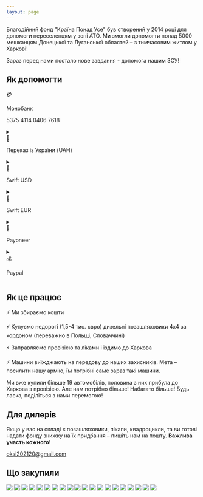 ```yaml
---
layout: page
---
```


Благодійний фонд "Країна Понад Усе" був створений у 2014 році для допомоги переселенцям у зоні АТО. Ми змогли допомогти понад 5000 мешканцям Донецької та Луганської областей – з тимчасовим житлом у Харкові!

Зараз перед нами постало нове завдання - допомога нашим ЗСУ!

## Як допомогти

<div class="pay-option">
  <div class="pay-icon"> 💳 </div>
  <div class="pay-info">
    <p class="pay-name">Монобанк</p>
    <p class="pay-details">5375 4114 0406 7618</p>
  </div>
</div>

<details>
  <summary>
    <div class="pay-option-inline">
      <div class="pay-icon"> 🏦 </div>
      <p class="pay-name">Переказ із України (UAH)</p>
    </div>
  </summary>

  <div class="pay-option">
    <div class="pay-info">
      <p class="pay-details">
        <span>IBAN:</span> UA543220010000026205305881456 <br/>
        <span>Отримувач:</span> Рожков Володимир Володимирович <br/>
        <span>ІПН/ЄДРПОУ:</span> 2658010870 <br/>
        <span>Призначення платежу:</span> Поповнення рахунку
      </p>
    </div>
  </div>
</details>

<details>
  <summary>
    <div class="pay-option-inline">
      <div class="pay-icon"> 🏦 </div>
      <p class="pay-name">Swift USD</p>
    </div>
  </summary>

  <div class="pay-option">
    <div class="pay-info">
      <p class="pay-details">
        <span>IBAN:</span> UA613220010000026208326843801<br/>
        <span>Account No:</span> 26208326843801 <br/>
        <span>Receiver:</span> ROZHKOV VOLODYMYR, 64703, Ukraine, reg. Kharkivska, c. Kharkiv, passage. Yevpatoriiskyi, build. 2, fl. 24 <br/>
        <span>Bank:</span> JSC UNIVERSAL BANK <br/>
        <span>City:</span> KYIV, UKRAINE <br/>
        <span>Swift code:</span> UNJSUAUKXXX<br/>
        <span>Details of payment:</span> Дуже важливо правильно вказати призначення платежу. Виберіть потрібний варіант в залежності від того, хто відправляє вам платіж.

        <br/> <br/>
        1. Якщо відправник фізична особа:
        <ul>
          <li> private transfer </li>
          <li> transfer to own account </li>
          <li> help to relative </li>
        </ul>
        2. Якщо відправник юридична особа:
        <ul>
          <li>honorarium</li>
          <li>compensation for ... </li>
        </ul>
      </p>
    </div>
  </div>
</details>

<details>
  <summary>
    <div class="pay-option-inline">
      <div class="pay-icon"> 🏦 </div>
      <p class="pay-name">Swift EUR</p>
    </div>
  </summary>

  <div class="pay-option">
    <div class="pay-info">
      <p class="pay-details">
        <span>IBAN:</span> UA383220010000026202323827525 <br/>
        <span>Account No:</span> 26202323827525 <br/>
        <span>Receiver:</span> ROZHKOV VOLODYMYR, 64703, Ukraine, reg. Kharkivska, c. Kharkiv, passage. Yevpatoriiskyi, build. 2, fl. 24 <br/>
        <span>Bank:</span> JSC UNIVERSAL BANK <br/>
        <span>City:</span> KYIV, UKRAINE <br/>
        <span>Swift code:</span> UNJSUAUKXXX <br/>
        <span>Details of payment:</span> Дуже важливо правильно вказати призначення платежу. Виберіть потрібний варіант в залежності від того, хто відправляє вам платіж.

        <br/> <br/>
        1. Якщо відправник фізична особа:
        <ul>
          <li> private transfer </li>
          <li> transfer to own account </li>
          <li> help to relative </li>
        </ul>
        2. Якщо відправник юридична особа:
        <ul>
          <li>honorarium</li>
          <li>compensation for ... </li>
        </ul>
      </p>
    </div>
  </div>
</details>

<details>
  <summary>
    <div class="pay-option-inline">
      <div class="pay-icon"> 💸 </div>
      <p class="pay-name">Payoneer</p>
    </div>
  </summary>

  <div class="pay-option">
    <div class="pay-info">
      <p class="pay-details">
        <span> PSDetail.BankName: </span> First Century Bank <br/>
        <span> Transfer type: </span> Local transfer <br/>
        <span> Bank Address: </span> 1731 N Elm St  Commerce, GA 30529 USA <br/>
        <span> PSDetail.RoutingABA: </span> 061120084 <br/>
        <span> PSDetail.AccountNumber: </span> 4029247200136 <br/>
        <span> PSDetail.AccountType: </span> CHECKING <br/>
        <span> PSDetail.BeneficiaryName: </span> Volodymyr Rozhkov <br/>
        <span> Email: </span> oksi202120@gmail.com <br/>
      </p>
    </div>
  </div>
</details>

<details>
  <summary>
    <div class="pay-option-inline">
      <div class="pay-icon"> 💰 </div>
      <p class="pay-name">Paypal</p>
    </div>
  </summary>

  <div class="pay-option">
    <div class="pay-info">
      <p class="pay-details">
        oksi202120@gmail.com
      </p>
    </div>
  </div>
</details>

## Як це працює

⚡️ Ми збираємо кошти

⚡️ Купуємо недорогі (1,5-4 тис. євро) дизельні позашляховики 4х4 за кордоном (переважно в Польщі, Словаччині)

⚡️ Заправляємо провізією та ліками і їздимо до Харкова

⚡️ Машини виїжджають на передову до наших захисників. Мета – посилити нашу армію, їм потрібні саме зараз такі машини.

Ми вже купили більше 19 автомобілів, половина з них прибула до Харкова з провізією. Але нам потрібно більше! Набагато більше!
Будь ласка, поділіться з нами перемогою!

## Для дилерів

Якщо у вас на складі є позашляховики, пікапи, квадроцикли, та ви готові надати фонду знижку на їх придбання – пишіть нам на пошту. **Важлива участь кожного!**

<a href="mailto:oksi202120@gmail.com">oksi202120@gmail.com</a>

## Що закупили

<div class="cars-container">
  <img src="{{ site.baseurl }}/public/cars/car1.jpeg" />
  <img src="{{ site.baseurl }}/public/cars/car2.jpeg" />
  <img src="{{ site.baseurl }}/public/cars/car3.jpeg" />
  <img src="{{ site.baseurl }}/public/cars/car4.jpeg" />
  <img src="{{ site.baseurl }}/public/cars/car5.jpeg" />
  <img src="{{ site.baseurl }}/public/cars/car6.jpeg" />
  <img src="{{ site.baseurl }}/public/cars/car7.jpeg" />
  <img src="{{ site.baseurl }}/public/cars/car9.jpeg" />
  <img src="{{ site.baseurl }}/public/cars/car12.jpeg" />
  <img src="{{ site.baseurl }}/public/cars/car11.jpeg" />
  <img src="{{ site.baseurl }}/public/cars/car13.jpeg" />
  <img src="{{ site.baseurl }}/public/cars/car14.jpeg" />
  <img src="{{ site.baseurl }}/public/cars/car15.jpeg" />
  <img src="{{ site.baseurl }}/public/cars/car16.jpeg" />
  <img src="{{ site.baseurl }}/public/cars/car17.jpeg" />
  <img src="{{ site.baseurl }}/public/cars/car18.jpeg" />
  <img src="{{ site.baseurl }}/public/cars/car19.jpeg" />
  <img src="{{ site.baseurl }}/public/cars/car20.jpeg" />
  <img src="{{ site.baseurl }}/public/cars/car10.jpeg" />
  <img src="{{ site.baseurl }}/public/cars/car8.jpeg" />
</div>

